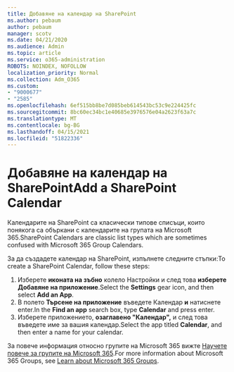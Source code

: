 ```yaml
---
title: Добавяне на календар на SharePoint
ms.author: pebaum
author: pebaum
manager: scotv
ms.date: 04/21/2020
ms.audience: Admin
ms.topic: article
ms.service: o365-administration
ROBOTS: NOINDEX, NOFOLLOW
localization_priority: Normal
ms.collection: Adm_O365
ms.custom:
- "9000677"
- "2585"
ms.openlocfilehash: 6ef515bb8be7d085beb614543bc53c9e224425fc
ms.sourcegitcommit: 8bc60ec34bc1e40685e3976576e04a2623f63a7c
ms.translationtype: MT
ms.contentlocale: bg-BG
ms.lasthandoff: 04/15/2021
ms.locfileid: "51822336"
---
```

# <a name="add-a-sharepoint-calendar"></a><span data-ttu-id="8f1f1-102">Добавяне на календар на SharePoint</span><span class="sxs-lookup"><span data-stu-id="8f1f1-102">Add a SharePoint Calendar</span></span>

<span data-ttu-id="8f1f1-103">Календарите на SharePoint са класически типове списъци, които понякога са объркани с календарите на групата на Microsoft 365.</span><span class="sxs-lookup"><span data-stu-id="8f1f1-103">SharePoint Calendars are classic list types which are sometimes confused with Microsoft 365 Group Calendars.</span></span>
 
<span data-ttu-id="8f1f1-104">За да създадете календар на SharePoint, изпълнете следните стъпки:</span><span class="sxs-lookup"><span data-stu-id="8f1f1-104">To create a SharePoint Calendar, follow these steps:</span></span>
 
1.  <span data-ttu-id="8f1f1-105">Изберете **иконата на зъбно** колело Настройки и след това **изберете Добавяне на приложение**.</span><span class="sxs-lookup"><span data-stu-id="8f1f1-105">Select the **Settings** gear icon, and then select **Add an App**.</span></span>
2.  <span data-ttu-id="8f1f1-106">В полето **Търсене на приложение** въведете Календар **и** натиснете enter.</span><span class="sxs-lookup"><span data-stu-id="8f1f1-106">In the **Find an app** search box, type **Calendar** and press enter.</span></span>
3.  <span data-ttu-id="8f1f1-107">Изберете приложението, **озаглавено "Календар",** и след това въведете име за вашия календар.</span><span class="sxs-lookup"><span data-stu-id="8f1f1-107">Select the app titled **Calendar**, and then enter a name for your calendar.</span></span>

<span data-ttu-id="8f1f1-108">За повече информация относно групите на Microsoft 365 вижте [Научете повече за групите на Microsoft 365](https://support.office.com/article/Learn-about-Office-365-groups-b565caa1-5c40-40ef-9915-60fdb2d97fa2).</span><span class="sxs-lookup"><span data-stu-id="8f1f1-108">For more information about Microsoft 365 Groups, see [Learn about Microsoft 365 Groups](https://support.office.com/article/Learn-about-Office-365-groups-b565caa1-5c40-40ef-9915-60fdb2d97fa2).</span></span>

